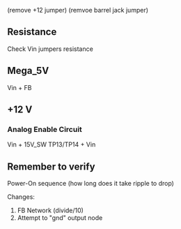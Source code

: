 (remove +12 jumper)
(remvoe barrel jack jumper)

## Resistance
Check Vin jumpers resistance

## Mega_5V
Vin + FB

## +12 V 
### Analog Enable Circuit
Vin + 15V_SW 
TP13/TP14 + Vin

## Remember to verify
Power-On sequence (how long does it take ripple to drop)

Changes:
1. FB Network (divide/10)
2. Attempt to "gnd" output node
